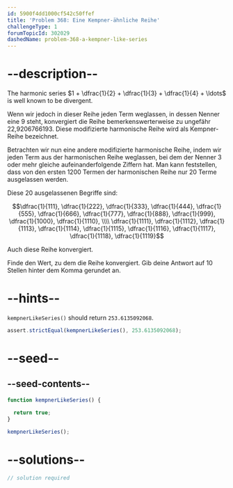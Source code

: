 ```yaml
---
id: 5900f4dd1000cf542c50ffef
title: 'Problem 368: Eine Kempner-ähnliche Reihe'
challengeType: 1
forumTopicId: 302029
dashedName: problem-368-a-kempner-like-series
---
```


# --description--

The harmonic series $1 + \dfrac{1}{2} + \dfrac{1}{3} + \dfrac{1}{4} + \ldots$ is well known to be divergent.

Wenn wir jedoch in dieser Reihe jeden Term weglassen, in dessen Nenner eine 9 steht, konvergiert die Reihe bemerkenswerterweise zu ungefähr 22,9206766193. Diese modifizierte harmonische Reihe wird als Kempner-Reihe bezeichnet.

Betrachten wir nun eine andere modifizierte harmonische Reihe, indem wir jeden Term aus der harmonischen Reihe weglassen, bei dem der Nenner 3 oder mehr gleiche aufeinanderfolgende Ziffern hat. Man kann feststellen, dass von den ersten 1200 Termen der harmonischen Reihe nur 20 Terme ausgelassen werden.

Diese 20 ausgelassenen Begriffe sind:

$$\dfrac{1}{111}, \dfrac{1}{222}, \dfrac{1}{333}, \dfrac{1}{444}, \dfrac{1}{555}, \dfrac{1}{666}, \dfrac{1}{777}, \dfrac{1}{888}, \dfrac{1}{999}, \dfrac{1}{1000}, \dfrac{1}{1110}, \\\\
\dfrac{1}{1111}, \dfrac{1}{1112}, \dfrac{1}{1113}, \dfrac{1}{1114}, \dfrac{1}{1115}, \dfrac{1}{1116}, \dfrac{1}{1117}, \dfrac{1}{1118}, \dfrac{1}{1119}$$

Auch diese Reihe konvergiert.

Finde den Wert, zu dem die Reihe konvergiert. Gib deine Antwort auf 10 Stellen hinter dem Komma gerundet an.

# --hints--

`kempnerLikeSeries()` should return `253.6135092068`.

```js
assert.strictEqual(kempnerLikeSeries(), 253.6135092068);
```

# --seed--

## --seed-contents--

```js
function kempnerLikeSeries() {

  return true;
}

kempnerLikeSeries();
```

# --solutions--

```js
// solution required
```
